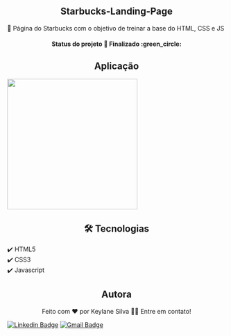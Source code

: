 

<h2 align="center">Starbucks-Landing-Page</h2>
<p>🚩 Página do Starbucks com o objetivo de treinar a base do HTML, CSS e JS </p>

<h4  id="status" align="center"> Status do projeto
	 🚀 Finalizado :green_circle: 
</h4>

<h2 align="center" > Aplicação </h2>

<img src="img/cd1.png" width="300px">

<h2 align="center" id="tecnologias"> 🛠 Tecnologias </h2>

:heavy_check_mark: HTML5 <br>
:heavy_check_mark: CSS3 <br>
:heavy_check_mark: Javascript <br>

<h2 align="center" id="autor"> Autora </h2>

<p align="center">Feito com ❤️ por Keylane Silva 👋🏽 Entre em contato! </p>

[![Linkedin Badge](https://img.shields.io/badge/-Keylane-blue?style=flat-square&logo=Linkedin&logoColor=white&link=https://https://www.linkedin.com/in/keylane-silva-277737168/)](https://www.linkedin.com/in/keylane-silva-277737168/)
[![Gmail Badge](https://img.shields.io/badge/-keylanessilva07@gmail.com-c14438?style=flat-square&logo=Gmail&logoColor=white&link=mailto:keylanessilva07@gmail.com)](mailto:keylanessilva07@gmail.com)

